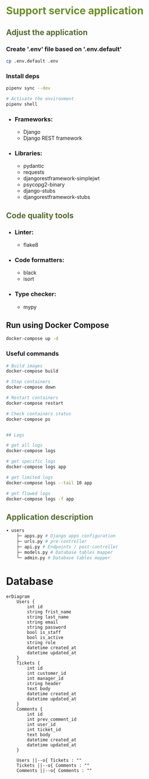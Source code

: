 # <span style="color:OliveDrab">Support service application</span>


## <span style="color:DarkOliveGreen">Adjust the application</span>

### Create '.env' file based on '.env.default'
```bash
cp .env.default .env
```


### Install deps
```bash
pipenv sync --dev

# Activate the environment
pipenv shell
```

- ### Frameworks:
    - Django
    - Django REST framework    

- ### Libraries:
    - pydantic
    - requests
    - djangorestframework-simplejwt
    - psycopg2-binary
    - django-stubs
    - djangorestframework-stubs

## <span style="color:DarkOliveGreen">Code quality tools</span>

- ### Linter:
    - flake8
- ### Code formatters:
    - black
    - isort
- ### Type checker:
    - mypy



## Run using Docker Compose
```bash
docker-compose up -d
```


### Useful commands
```bash
# Build images
docker-compose build

# Stop containers
docker-compose down

# Restart containers
docker-compose restart

# Check containers status
docker-compose ps


## Logs

# get all logs
docker-compose logs

# get specific logs
docker-compose logs app

# get limited logs
docker-compose logs --tail 10 app

# get flowed logs
docker-compose logs -f app
```


## <span style="color:DarkOliveGreen">Application description</span>

```bash
▾ users
    ├─ apps.py # Django apps configuration
    ├─ urls.py # pre-controller
    ├─ api.py # Endpoints / post-controller
    ├─ models.py # Database tables mapper
    └─ admin.py # Database tables mapper    
```

# Database

```mermaid
erDiagram
    Users {
        int id
        string frist_name
        string last_name
        string email
        string password
        bool is_staff
        bool is_active
        string role
        datetime created_at
        datetime updated_at
    }
    Tickets {
        int id
        int customer_id
        int manager_id
        string header
        text body
        datetime created_at
        datetime updated_at
    }
    Comments {
        int id
        int prev_comment_id
        int user_id
        int ticket_id
        text body
        datetime created_at
        datetime updated_at
    }

    Users ||--o{ Tickets : ""
    Tickets ||--o{ Comments : ""
    Comments ||--o{ Comments : ""
```
